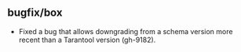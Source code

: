 ## bugfix/box

* Fixed a bug that allows downgrading from a schema version more recent than
  a Tarantool version (gh-9182).
